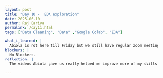 ```yaml
---
layout: post
title: "Day 10 -  EDA exploration"
date: 2025-06-10
author: Raj Bariya
permalink: /day11.html
tags: ["Data Cleaning", "Data" ,"Google Colab", "EDA"]

what_i_learned: |
  Abiola is not here till Friday but we still have regular zoom meeting. She assigns us some tasks. She told us to watch some videos regarding data cleaning, EDA and making a machine learning model. I completed all the videos and did some practice on some sample data from kaggle. I have had no problems so far. I feel ready to work on real datasets from which we will be making our model. Today, I am working on to improve more on my ML algorithm development skills. 
blockers: |
  No Blockers.
reflection: |
  The videos Abiola gave us really helped me improve more of my skills in ML/AI. I also helped my team members in which they were having issues on. Practicing on raw data to improve more of my skills and I am also working on developing more of my ML algo development skills. I do feek that all my team members are ready to work on real datasets.
  
---
```

